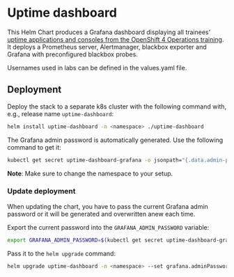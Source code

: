 # Uptime dashboard

This Helm Chart produces a Grafana dashboard displaying all trainees' [uptime applications and consoles from the OpenShift 4 Operations training](https://openshift-4-ops.training.acend.ch/docs/01/05_deploy-uptime-app/#uptime-app). It deploys a Prometheus server, Alertmanager, blackbox exporter and Grafana with preconfigured blackbox probes.

Usernames used in labs can be defined in the values.yaml file.


## Deployment

Deploy the stack to a separate k8s cluster with the following command with, e.g., release name `uptime-dashboard`:

```bash
helm install uptime-dashboard -n <namespace> ./uptime-dashboard
```

The Grafana admin password is automatically generated. Use the following command to get it:

```bash
kubectl get secret uptime-dashboard-grafana -o jsonpath="{.data.admin-password}" --namespace <namespace> | base64 --decode
```

**Note**: Make sure to change the namespace to your setup.


### Update deployment

When updating the chart, you have to pass the current Grafana admin password or it will be generated and overwritten anew each time.

Export the current password into the `GRAFANA_ADMIN_PASSWORD` variable:

```bash
export GRAFANA_ADMIN_PASSWORD=$(kubectl get secret uptime-dashboard-grafana -o jsonpath="{.data.admin-password}" --namespace <namespace> | base64 --decode)
```

Pass it to the `helm upgrade` command:

```bash
helm upgrade uptime-dashboard -n <namespace> --set grafana.adminPassword=$GRAFANA_ADMIN_PASSWORD ./uptime-dashboard
```
